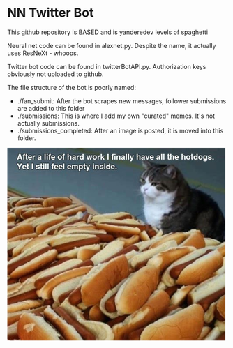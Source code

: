 # NN Twitter Bot

This github repository is BASED and is yanderedev levels of spaghetti

Neural net code can be found in alexnet.py. Despite the name, it actually uses ResNeXt - whoops.

Twitter bot code can be found in twitterBotAPI.py. Authorization keys obviously not uploaded to github.

The file structure of the bot is poorly named:

- ./fan_submit: After the bot scrapes new messages, follower submissions are added to this folder
- ./submissions: This is where I add my own "curated" memes. It's not actually submissions.
- ./submissions_completed: After an image is posted, it is moved into this folder.

![Alt](./readmeresources/hotdogcat.jpg "dont be wasteful, save the planet: After you're done boiling your hot dogs make sure to drink the water. One time I boiled hot dogs in the condensation drippings from my apartment's AC but all that happened was that I got an upset stomach :)")